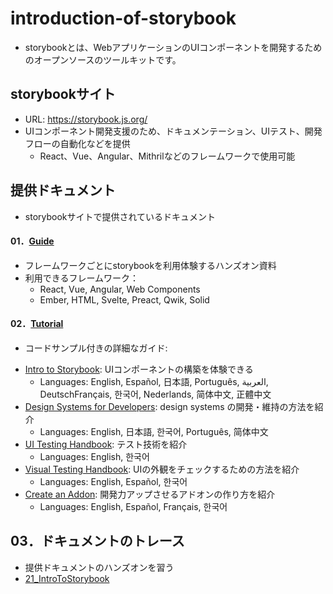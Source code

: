 # introduction-of-storybook
- storybookとは、WebアプリケーションのUIコンポーネントを開発するためのオープンソースのツールキットです。

## storybookサイト
- URL: https://storybook.js.org/
- UIコンポーネント開発支援のため、ドキュメンテーション、UIテスト、開発フローの自動化などを提供
  * React、Vue、Angular、Mithrilなどのフレームワークで使用可能

## 提供ドキュメント
- storybookサイトで提供されているドキュメント

#### 01．[Guide](https://storybook.js.org/docs/react/get-started/install/) 
- フレームワークごとにstorybookを利用体験するハンズオン資料
- 利用できるフレームワーク：
  * React, Vue, Angular, Web Components
  * Ember, HTML, Svelte, Preact, Qwik, Solid

#### 02．[Tutorial](https://storybook.js.org/tutorials/)
- コードサンプル付きの詳細なガイド:
* [Intro to Storybook](https://storybook.js.org/tutorials/intro-to-storybook/): UIコンポーネントの構築を体験できる
  * Languages: English, Español, 日本語, Português, العربية, DeutschFrançais, 한국어, Nederlands, 简体中文, 正體中文
* [Design Systems for Developers](https://storybook.js.org/tutorials/design-systems-for-developers/): design systems の開発・維持の方法を紹介
  * Languages: English, 日本語, 한국어, Português, 简体中文
* [UI Testing Handbook](https://storybook.js.org/tutorials/ui-testing-handbook/): テスト技術を紹介
  * Languages: English, 한국어
* [Visual Testing Handbook](https://storybook.js.org/tutorials/visual-testing-handbook/): UIの外観をチェックするための方法を紹介
  * Languages: English, Español, 한국어
* [Create an Addon](https://storybook.js.org/tutorials/create-an-addon/): 開発力アップさせるアドオンの作り方を紹介
  * Languages: English, Español, Français, 한국어

## 03．ドキュメントのトレース
- 提供ドキュメントのハンズオンを習う
- [21_IntroToStorybook](./20_Guide/21_IntroToStorybook/README.md)

